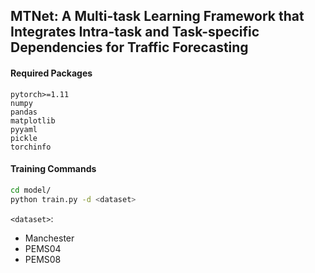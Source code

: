 ## MTNet: A Multi-task Learning Framework that Integrates Intra-task and Task-specific Dependencies for Traffic Forecasting

#### Required Packages

```
pytorch>=1.11
numpy
pandas
matplotlib
pyyaml
pickle
torchinfo
```

#### Training Commands

```bash
cd model/
python train.py -d <dataset> 
```

`<dataset>`:
- Manchester
- PEMS04
- PEMS08
